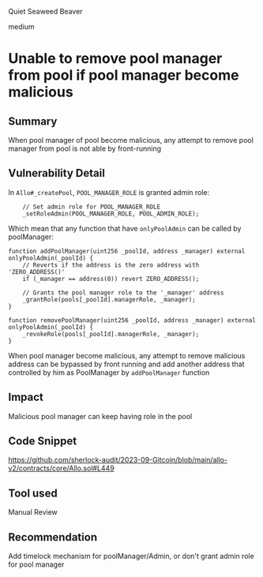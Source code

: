 Quiet Seaweed Beaver

medium

# Unable to remove pool manager from pool if pool manager become malicious
## Summary
When pool manager of pool become malicious, any attempt to remove pool manager from pool is not able by front-running

## Vulnerability Detail
In `Allo#_createPool`, `POOL_MANAGER_ROLE` is granted admin role:

        // Set admin role for POOL_MANAGER_ROLE
        _setRoleAdmin(POOL_MANAGER_ROLE, POOL_ADMIN_ROLE);
Which mean that any function that have `onlyPoolAdmin` can be called by poolManager:

    function addPoolManager(uint256 _poolId, address _manager) external onlyPoolAdmin(_poolId) {
        // Reverts if the address is the zero address with 'ZERO_ADDRESS()'
        if (_manager == address(0)) revert ZERO_ADDRESS();

        // Grants the pool manager role to the '_manager' address
        _grantRole(pools[_poolId].managerRole, _manager);
    }

    function removePoolManager(uint256 _poolId, address _manager) external onlyPoolAdmin(_poolId) {
        _revokeRole(pools[_poolId].managerRole, _manager);
    }
When pool manager become malicious, any attempt to remove malicious address can be bypassed by front running and add another address that controlled by him as PoolManager by `addPoolManager` function

## Impact
Malicious pool manager can keep having role in the pool

## Code Snippet
https://github.com/sherlock-audit/2023-09-Gitcoin/blob/main/allo-v2/contracts/core/Allo.sol#L449

## Tool used
Manual Review

## Recommendation
Add timelock mechanism for poolManager/Admin, or don't grant admin role for pool manager
